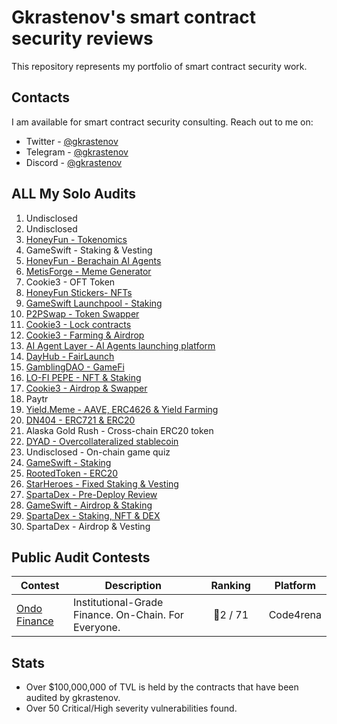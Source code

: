 # Gkrastenov's smart contract security reviews

This repository represents my portfolio of smart contract security work.

## Contacts

I am available for smart contract security consulting. Reach out to me on:

- Twitter - [@gkrastenov](https://twitter.com/gkrastenov)
- Telegram - [@gkrastenov](https://t.me/gkrastenov)
- Discord - [@gkrastenov](discordapp.com/users/830181816433377310)

## ALL My Solo Audits

1. Undisclosed
2. Undisclosed
3. [HoneyFun - Tokenomics](./solo/HoneyFun-Tokenomics-Security-Review.pdf)
4. GameSwift - Staking & Vesting
5. [HoneyFun - Berachain AI Agents](./solo/HoneyFun-Security-Review.pdf)
6. [MetisForge - Meme Generator](./solo/MetisForge-Security-Review.pdf)
7. Cookie3 - OFT Token
8. [HoneyFun Stickers- NFTs](./solo/HoneyFunStickers-Security-Review.pdf)
9. [GameSwift Launchpool - Staking](./solo/GameSwift-Launchpool-Security-Review.pdf)
10. [P2PSwap - Token Swapper](./solo/P2PSwap-Security-Review.pdf)
11. [Cookie3 - Lock contracts](./solo/Cookie3-Lock-Security-Review.pdf)
12. [Cookie3 - Farming & Airdrop](./solo/Cookie3-Farming-Security-Review.pdf)
13. [AI Agent Layer - AI Agents launching platform](./solo/AI-Agents-Layer-Security-Review.pdf)
14. [DayHub - FairLaunch](./solo/DayHub-FairLaunch-Security-Review.pdf)
15. [GamblingDAO - GameFi](./solo/GamblingDAO-Security-Review.pdf)
16. [LO-FI PEPE - NFT & Staking](./solo/Lo-Fi-Pepe-NFT-Security-Review.pdf)
17. [Cookie3 - Airdrop & Swapper](./solo/Cookie3-Security-Review.pdf)
18. Paytr
19. [Yield.Meme - AAVE, ERC4626 & Yield Farming](./solo/YieldMeme-Security-Review.pdf)
20. [DN404 - ERC721 & ERC20](https://github.com/Vectorized/dn404/blob/main/audits/guardian-audits-report.pdf)
21. Alaska Gold Rush - Cross-chain ERC20 token
22. [DYAD - Overcollateralized stablecoin](./solo/DYAD-Security-Review.pdf)
23. Undisclosed - On-chain game quiz
24. [GameSwift - Staking](./solo/GameSwift-Security-Review-3.md)
25. [RootedToken - ERC20](./solo/RootedToken-Security-Review.md)
26. [StarHeroes - Fixed Staking & Vesting](./solo/StarHeroes-Security-Review.md)
27. [SpartaDex - Pre-Deploy Review](./solo/SpartaDex-Security-Review-2.md)
28. [GameSwift - Airdrop & Staking](./solo/GameSwift-Security-Review.md)
29. [SpartaDex - Staking, NFT & DEX ](./solo/SpartaDex-Security-Review.md)
30. SpartaDex - Airdrop & Vesting

## Public Audit Contests

| Contest                                         | Description                                          | &nbsp;&nbsp;&nbsp;Ranking&nbsp;&nbsp;&nbsp; | Platform  |
| ----------------------------------------------- | ---------------------------------------------------- | :-----------------------------------------: | :-------: |
| [Ondo Finance](https://twitter.com/ondofinance) | Institutional-Grade Finance. On-Chain. For Everyone. |                  🥈2 / 71                   | Code4rena |

## Stats

- Over $100,000,000 of TVL is held by the contracts that have been audited by gkrastenov.
- Over 50 Critical/High severity vulnerabilities found.
